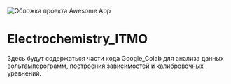 ![Обложка проекта Awesome App](https://scitechdaily.com/images/Electrochemical-Reactions-Advancing-Green-Transition-1536x1024.jpg)

# Electrochemistry_ITMO
Здесь будут содержаться части кода Google_Colab для анализа данных вольтамперограмм, построения зависимостей и калибровочных уравнений.
